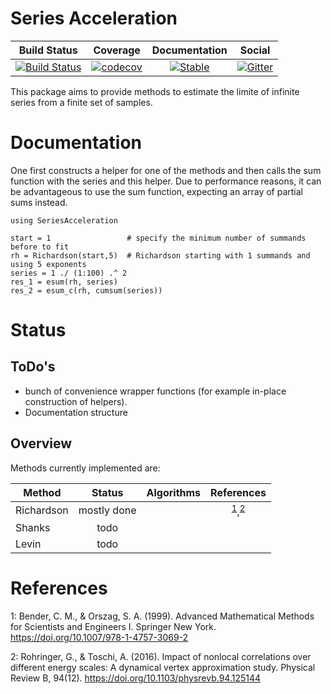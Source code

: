 # Series Acceleration

|     Build Status    |      Coverage      |  Documentation |      Social    |
| ------------------- |:------------------:| :-------------:| :-------------:|
| [![Build Status](https://github.com/Atomtomate/SeriesAcceleration.jl/workflows/CI/badge.svg)](https://github.com/Atomtomate/SeriesAcceleration.jl/actions) |   [![codecov](https://codecov.io/gh/Atomtomate/SeriesAcceleration.jl/branch/master/graph/badge.svg?token=msJVfWnlJI)](https://codecov.io/gh/Atomtomate/SeriesAcceleration.jl) | [![Stable](https://img.shields.io/badge/docs-stable-blue.svg)](https://atomtomate.github.io/SeriesAcceleration.jl/stable/) |[![Gitter](https://badges.gitter.im/JuliansBastelecke/SeriesAcceleration.svg)](https://gitter.im/JuliansBastelecke/SeriesAcceleration?utm_source=badge&utm_medium=badge&utm_campaign=pr-badge) |

This package aims to provide methods to estimate the limite of infinite series from a finite
set of samples.

# Documentation

One first constructs a helper for one of the methods and then calls the sum function with
the series and this helper. Due to performance reasons, it can be advantageous to use the
sum function, expecting an array of partial sums instead.

```@repl
using SeriesAcceleration

start = 1                 # specify the minimum number of summands before to fit
rh = Richardson(start,5)  # Richardson starting with 1 summands and using 5 exponents
series = 1 ./ (1:100) .^ 2
res_1 = esum(rh, series)
res_2 = esum_c(rh, cumsum(series))
```


# Status

## ToDo's

 - bunch of convenience wrapper functions (for example in-place construction of helpers).
 - Documentation structure

## Overview

Methods currently implemented are:

|       Method     |     Status      |    Algorithms   |    References   | 
| ---------------- |:---------------:|:---------------:|:---------------:|
|    Richardson    |   mostly done   |                 |   <sup>[1](#c1)</sup>,<sup>[2](#c2)</sup> |
|      Shanks      |       todo      |                 |                 |
|       Levin      |       todo      |                 |                 |



# References

<a name="c1">1</a>: Bender, C. M., & Orszag, S. A. (1999). Advanced Mathematical Methods for Scientists and Engineers I. Springer New York. https://doi.org/10.1007/978-1-4757-3069-2

<a name="c2">2</a>: Rohringer, G., & Toschi, A. (2016). Impact of nonlocal correlations over different energy scales: A dynamical vertex approximation study. Physical Review B, 94(12). https://doi.org/10.1103/physrevb.94.125144 

